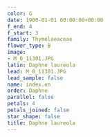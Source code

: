 ```yaml
---
color: G
date: 1900-01-01 00:00:00+00:00
f_end: 4
f_start: 3
family: Thymelaeaceae
flower_type: B
image:
- M_0_11301.JPG
latin: Daphne laureola
lead: M_0_11301.JPG
lead_sample: false
name: index.en
order: Daphne
parallel: false
petals: 4
petals_joined: false
star_shape: false
title: Daphne laureola
---
```

